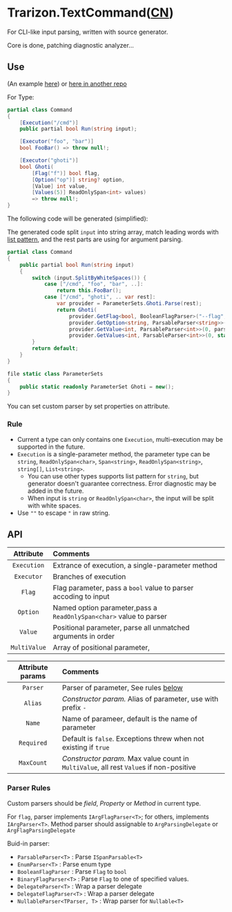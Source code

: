 # Trarizon.TextCommand([CN](./README.CN.md))

For CLI-like input parsing, written with source generator.

Core is done, patching diagnostic analyzer...

## Use

(An example [here](./Trarizon.TextCommand.Tester/_Design.cs))
or [here in another repo](https://github.com/Trarizon/DeemoToolkit/blob/master/Trarizon.Toolkit.Deemo.Commands/Functions/ChartHandler.Execution.cs)

For Type:
``` csharp
partial class Command
{
    [Execution("/cmd")]
    public partial bool Run(string input);

    [Executor("foo", "bar")]
    bool FooBar() => throw null!;

    [Executor("ghoti")]
    bool Ghoti(
        [Flag("f")] bool flag,
        [Option("op")] string? option,
        [Value] int value,
        [Values(5)] ReadOnlySpan<int> values)
        => throw null!;
}
```

The following code will be generated (simplified):

The generated code split `input` into string array, match leading words with [list pattern](https://learn.microsoft.com/zh-cn/dotnet/csharp/fundamentals/functional/pattern-matching#list-patterns), 
and the rest parts are using for argument parsing.
``` csharp
partial class Command
{
    public partial bool Run(string input)
    {
        switch (input.SplitByWhiteSpaces()) {
            case ["/cmd", "foo", "bar", ..]:
                return this.FooBar();
            case ["/cmd", "ghoti", .. var rest]:
                var provider = ParameterSets.Ghoti.Parse(rest);
                return Ghoti(
                    provider.GetFlag<bool, BooleanFlagParser>("--flag", parser: default),
                    provider.GetOption<string, ParsableParser<string>>("--option", parser: default, false),
                    provider.GetValue<int, ParsableParser<int>>(0, parser: default, null),
                    provider.GetValues<int, ParsableParser<int>>(0, stackalloc int[5], parser: default, null));
        }
        return default;
    }
}

file static class ParameterSets
{
    public static readonly ParameterSet Ghoti = new();
}
```

You can set custom parser by set properties on attribute.

### Rule

- Current a type can only contains one `Execution`, multi-execution may be supported in the future.
- `Execution` is a single-parameter method, the parameter type can be `string`, `ReadOnlySpan<char>`, `Span<string>`, `ReadOnlySpan<string>`, `string[]`, `List<string>`.
    - You can use other types supports list pattern for `string`, but generator doesn't guarantee correctness. Error diagnostic may be added in the future.
    - When input is `string` or `ReadOnlySpan<char>`, the input will be split with white spaces.
- Use `""` to escape `"` in raw string.

## API

Attribute|Comments
:-:|:--
`Execution`|Extrance of execution, a single-parameter method
`Executor`|Branches of execution
`Flag`|Flag parameter, pass a `bool` value to parser accoding to input
`Option`|Named option parameter,pass a `ReadOnlySpan<char>` value to parser
`Value`|Positional parameter, parse all unmatched arguments in order
`MultiValue`|Array of positional parameter, 

Attribute params|Comments
:-:|:--
`Parser`|Parser of parameter, See rules [below](#parser-rules)
`Alias`|*Constructor param.* Alias of parameter, use with prefix `-`
`Name`|Name of parameer, default is the name of parameter
`Required`|Default is `false`. Exceptions threw when not existing if `true`
`MaxCount`|*Constructor param.* Max value count in `MultiValue`, all rest `Value`s if non-positive

### Parser Rules

Custom parsers should be *field*, *Property* or *Method* in current type.

For `flag`, parser implements `IArgFlagParser<T>`; for others, implements `IArgParser<T>`.
Method parser should assignable to `ArgParsingDelegate` or `ArgFlagParsingDelegate`

Buid-in parser:
- `ParsableParser<T>` : Parse `ISpanParsable<T>` 
- `EnumParser<T>` : Parse enum type
- `BooleanFlagParser` : Parse `Flag` to `bool`
- `BinaryFlagParser<T>` : Parse `Flag` to one of specified values.
- `DelegateParser<T>` : Wrap a parser delegate
- `DelegateFlagParser<T>` : Wrap a parser delegate
- `NullableParser<TParser, T>` : Wrap parser for `Nullable<T>`